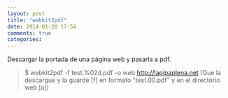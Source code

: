 ```yaml
---
layout: post
title: "webkit2pdf"
date: 2014-01-28 17:54
comments: true
categories: 
---
```

Descargar la portada de una página web y pasarla a pdf.

>$ webkit2pdf -f test.%02d.pdf -o web http://lapipaplena.net (Que la descargue y la guarde [f] en formato "test.00.pdf" y en el directorio web [o])


